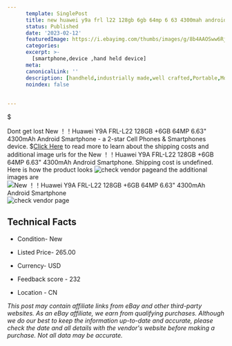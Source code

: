 ```yaml
---
      template: SinglePost
      title: new huawei y9a frl l22 128gb 6gb 64mp 6 63 4300mah android smartphone
      status: Published
      date: '2023-02-12'
      featuredImage: https://i.ebayimg.com/thumbs/images/g/8b4AAOSww6Rj543g/s-l225.jpg
      categories: 
      excerpt: >-
        [smartphone,device ,hand held device]
      meta:
      canonicalLink: ''
      description: [handheld,industrially made,well crafted,Portable,Mobile,Compact,Convenient,Lightweight,Maneuverable,Man-portable,Miniature,Carriable,Hand-held,Light,Holdable,Transportable,Mobile device,Pocket-sized,On-the-go,Wireless,Cordless,Compact size,Convenient size, smartphone,device ,hand held device]
      noindex: false
      
        
---
```

$

Dont get lost  New ！！Huawei Y9A FRL-L22 128GB +6GB 64MP 6.63" 4300mAh Android Smartphone - a 2-star Cell Phones & Smartphones device.
$[Click Here](https://www.ebay.com/itm/165933948442?hash=item26a26f1e1a%3Ag%3A8b4AAOSww6Rj543g&mkevt=1&mkcid=1&mkrid=711-53200-19255-0&campid=%253CePNCampaignId%253E&customid=%253CreferenceId%253E&toolid=10049) to read more to learn about the shipping costs and additional image urls for the New ！！Huawei Y9A FRL-L22 128GB +6GB 64MP 6.63" 4300mAh Android Smartphone. Shipping cost is undefined. Here is how the product looks ![check vendor page](https://i.ebayimg.com/thumbs/images/g/8b4AAOSww6Rj543g/s-l225.jpg)and the additional images are![New ！！Huawei Y9A FRL-L22 128GB +6GB 64MP 6.63" 4300mAh Android Smartphone](https://i.ebayimg.com/images/g/8b4AAOSww6Rj543g/s-l1600.jpg)![check vendor page](https://origin-galleryplus.ebayimg.com/ws/web/165933948442_2_0_1/225x225.jpg,https://origin-galleryplus.ebayimg.com/ws/web/165933948442_3_0_1/225x225.jpg,https://origin-galleryplus.ebayimg.com/ws/web/165933948442_4_0_1/225x225.jpg,https://origin-galleryplus.ebayimg.com/ws/web/165933948442_5_0_1/225x225.jpg,https://origin-galleryplus.ebayimg.com/ws/web/165933948442_6_0_1/225x225.jpg,https://origin-galleryplus.ebayimg.com/ws/web/165933948442_7_0_1/225x225.jpg,https://origin-galleryplus.ebayimg.com/ws/web/165933948442_8_0_1/225x225.jpg,https://origin-galleryplus.ebayimg.com/ws/web/165933948442_9_0_1/225x225.jpg,https://origin-galleryplus.ebayimg.com/ws/web/165933948442_10_0_1/225x225.jpg,https://origin-galleryplus.ebayimg.com/ws/web/165933948442_11_0_1/225x225.jpg)



 ## Technical Facts 



     
      

 - Condition- New 


      

 - Listed Price- 265.00 


      

 - Currency- USD 


      

 - Feedback score - 232 


      

 - Location - CN 


      
      

 *_This post may contain affiliate links from eBay and other third-party websites. As an eBay affiliate, we earn from qualifying purchases. Although we do our best to keep the information up-to-date and accurate, please check the date and all details with the vendor's website before making a purchase. Not all data may be accurate._*







